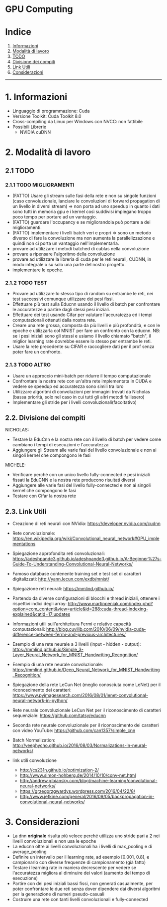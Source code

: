 GPU Computing
================

# Indice

1. [Informazioni](#1-informazioni)
2. [Modalità di lavoro](#2-modalità-di-lavoro)
  1. [TODO](#21-todo)
  2. [Divisione dei compiti](#22-divisione-dei-compiti)
  3. [Link Utili](#23-link-utili)
3. [Considerazioni](#3-considerazioni)


-----------------

# 1. Informazioni

- Linguaggio di programmazione: Cuda
- Versione Toolkit: Cuda Toolkit 8.0
- Cross-compiling da Linux per Windows con NVCC: non fattibile
- Possibili Librerie
    - NVIDIA cuDNN

# 2. Modalità di lavoro

## 2.1 TODO
### 2.1.1 TODO MIGLIORAMENTI

- (FATTO) Usare gli stream sulle fasi della rete e non su singole funzioni (caso convoluzionale, lanciare le convoluzioni di forward propagation di un livello in diversi stream) => non porta ad uno speedup in quanto i dati sono tutti in memoria gpu e i kernel così suddivisi impiegano troppo poco tempo per portare ad un vantaggio.
- (FATTO) guardare l'occupancy e se migliorandola può portare a dei miglioramenti.
- (FATTO) implementare i livelli batch veri e propri => sono un metodo diverso di fare la convoluzione ma non aumenta la parallelizzazione e quindi non ci porta un vantaggio nell'implementarla.
- provare ad utilizzare i metodi batched di cublas nella convoluzione
- provare a ripensare l'algoritmo della convoluzione
- provare ad utilizzare la libreria di cuda per le reti neurali, CUDNN, in modo integrale o su solo una parte del nostro progetto.
- implementare le epoche.

### 2.1.2 TODO TEST
- Provare ad utilizzare lo stesso tipo di random su entrambe le reti, nei test successivi comunque utilizzare dei pesi fissi.
- Effettuare più test sulla Educnn usando il livello di batch per confrontare le accuratezze a partire dagli stessi pesi iniziali.
- Effettuare dei test usando Cifar per valutare l'accuratezza ed i tempi computazionali ottenuti dalla nostra rete.
- Creare una rete grossa, composta da più livelli e più profondità, e con le epoche e utilizzarla col MNIST per fare un confronto con la educnn. NB: se i pesi iniziali sono gli stessi e usiamo il livello chiamato "batch", il miglior learning rate dovrebbe essere lo stesso per entrambe le reti.
- Usare la rete precedente su CIFAR e raccogliere dati per il prof senza poter fare un confronto.

### 2.1.3 TODO ALTRO

- Usare un approccio mini-batch per ridurre il tempo computazionale
- Confrontare la nostra rete con un'altra rete implementata in CUDA e vedere se speedup ed accuratezza sono simili tra loro
- Utilizzare algoritmi di convoluzioni per immagini trovati da Nicholas (bassa priorità, solo nel caso in cui tutti gli altri metodi fallissero)
- Implementare gli stride per i livelli convoluzionali(facoltativo)


## 2.2. Divisione dei compiti

NICHOLAS:

- Testare la EduCnn e la nostra rete con il livello di batch per vedere come cambiano i tempi di esecuzioni e l'accuratezza
- Aggiungere gli Stream alle varie fasi del livello convoluzionale e non ai singoli kernel che compongono le fasi

MICHELE:

- Verificare perché con un unico livello fully-connected e pesi iniziali fissati la EduCNN e la nostra rete producono risultati diversi
- Aggiungere alle varie fasi del livello fully-connected e non ai singoli kernel che compongono le fasi
- Testare con Cifar la nostra rete

## 2.3. Link Utili

- Creazione di reti neurali con NVidia: https://developer.nvidia.com/cudnn
- Rete convoluzionale: https://en.wikipedia.org/wiki/Convolutional_neural_network#GPU_implementations
- Spiegazione approfondita reti convoluzionali: https://adeshpande3.github.io/adeshpande3.github.io/A-Beginner%27s-Guide-To-Understanding-Convolutional-Neural-Networks/
- Famoso database contenente training set e test set di caratteri digitalizzati: http://yann.lecun.com/exdb/mnist/
- Spiegazione reti neurali: https://mmlind.github.io/
- Partendo da diverse configurazioni di blocchi e thread iniziali, ottenere i rispettivi indici degli array: http://www.martinpeniak.com/index.php?option=com_content&view=article&id=288:cuda-thread-indexing-explained&catid=17:updates
- Informazioni utili sull'architettura Fermi e relative capacità computazionali: http://blog.cuvilib.com/2010/06/09/nvidia-cuda-difference-between-fermi-and-previous-architectures/


- Esempio di una rete neurale a 3 livelli (input - hidden - output): https://mmlind.github.io/Simple_3-Layer_Neural_Network_for_MNIST_Handwriting_Recognition/
- Esempio di una rete neurale convoluzionale: https://mmlind.github.io/Deep_Neural_Network_for_MNIST_Handwriting_Recognition/
- Spiegazione della rete LeCun Net (meglio conosciuta come LeNet) per il riconoscimento dei caratteri: https://www.pyimagesearch.com/2016/08/01/lenet-convolutional-neural-network-in-python/
- Rete neurale convoluzionale LeCun Net per il riconoscimento di caratteri sequenziale: https://github.com/tatsy/educnn
- Seconda rete neurale convoluzionale per il riconoscimento dei caratteri con video YouTube: https://github.com/can1357/simple_cnn
- Batch Normalization: http://yeephycho.github.io/2016/08/03/Normalizations-in-neural-networks/


- link utili convoluzione
    - http://cs231n.github.io/optimization-2/
    - http://www.simon-hohberg.de/2014/10/10/conv-net.html
    - http://andrew.gibiansky.com/blog/machine-learning/convolutional-neural-networks/
    - https://grzegorzgwardys.wordpress.com/2016/04/22/8/
    - http://www.jefkine.com/general/2016/09/05/backpropagation-in-convolutional-neural-networks/

# 3. Considerazioni

- La dnn **originale** risulta più veloce perché utilizza uno stride pari a 2 nei livelli convoluzionali e non usa le epoche
- La educnn oltre ai livelli convoluzionali ha i livelli di max_pooling e di average_pooling
- Definire un intervallo per il learning rate, ad esempio [0.001, 0.8], e campionarlo con diverse frequenze di campionamento (già fatto)
- Testare i learning rate in maniera decrescente per vedere se l'accuratezza migliora al diminuire dei valori (aumento del tempo di esecuzione)
- Partire con dei pesi iniziali bassi fissi, non generati casualmente, per poter confrontare le due reti senza dover dipendere dai diversi algoritmi
per la generazione di numeri pseudo-casuali
- Costruire una rete con tanti livelli convoluzionali e fully-connected
